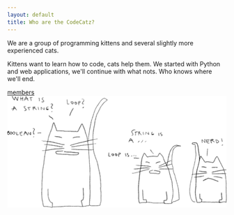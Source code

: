 ```yaml
---
layout: default
title: Who are the CodeCatz?
---
```


<div class="container-fluid cover-catzkittenz">
	<div class="row">
		<div class="col-md-4">
			<div class="page-dscr">
				<p>We are a group of programming kittens and several slightly more experienced cats.
				</p>
				<p>Kittens want to learn how to code, cats help them.
				We started with Python and web applications, we'll continue with what nots. Who knows where we'll end.
				</p>
					<div class="button">
     					<a class="tabs-link" href="/members">members</a> 
					</div>
			</div>
		</div>
		<div class="col-md-8">
			<img class="cover-illu" src="/assets/images/illustrations/catz_nerd_fill.png" >
		</div>
	</div>
</div>